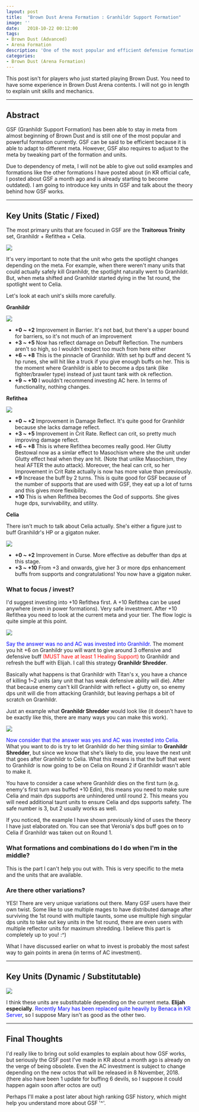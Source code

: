 ```yaml
---
layout: post
title:  "Brown Dust Arena Formation : Granhildr Support Formation"
image: ''
date:   2018-10-22 00:12:00
tags:
- Brown Dust (Advanced)
- Arena Formation
description: 'One of the most popular and efficient defensive formation in Brown Dust'
categories:
- Brown Dust (Arena Formation)
---
```


This post isn't for players who just started playing Brown Dust. You need to have some experience in Brown Dust Arena contents. I will not go in length to explain unit skills and mechanics.

---

## Abstract

GSF (Granhildr Support Formation) has been able to stay in meta from almost beginning of Brown Dust and is still one of the most popular and powerful formation currently. GSF can be said to be efficient because it is able to adapt to different meta. However, GSF also requires to adjust to the meta by tweaking part of the formation and units.

Due to dependency of meta, I will not be able to give out solid examples and formations like the other formations I have posted about (in KR official cafe, I posted about GSF a month ago and is already starting to become outdated). I am going to introduce key units in GSF and talk about the theory behind how GSF works.

---

## Key Units (Static / Fixed)

The most primary units that are focused in GSF are the **Traitorous Trinity** set, Granhildr + Refithea + Celia.

<img src="../uploads/browndust-granhildr-support-formation-traitorous-trinity.jpg">

It's very important to note that the unit who gets the spotlight changes depending on the meta. For example, when there weren't many units that could actually safely kill Granhildr, the spotlight naturally went to Granhildr. But, when meta shifted and Granhildr started dying in the 1st round, the spotlight went to Celia.

Let's look at each unit's skills more carefully.

**Granhildr**

<img src="../uploads/browndust-granhildr-support-formation-granhildr-skill.jpg">

* **+0 ~ +2** Improvement in Barrier. It's not bad, but there's a upper bound for barriers, so it's not much of an improvement
* **+3 ~ +5** Now has reflect damage on Debuff Reflection. The numbers aren't so high, so I wouldn't expect too much from here either
* **+6 ~ +8** This is the pinnacle of Granhildr. With set hp buff and decent % hp runes, she will hit like a truck if you give enough buffs on her. This is the moment where Granhildr is able to become a dps tank (like fighter/brawler type) instead of just taunt tank with ok reflection.
* **+9 ~ +10** I wouldn't recommend investing AC here. In terms of functionality, nothing changes.

**Refithea**

<img src="../uploads/browndust-granhildr-support-formation-refithea-skill.jpg">

* **+0 ~ +2** Improvement in Damage Reflect. It's quite good for Granhildr because she lacks damage reflect.
* **+3 ~ +5** Improvement in Crit Rate. Reflect can crit, so pretty much improving damage reflect.
* **+6 ~ +8** This is where Refithea becomes really good. Her Glutty Bestowal now as a simlar effect to Masochism where she the unit under Glutty effect heal when they are hit. (Note that unlike Masochism, they heal AFTER the auto attack). Moreover, the heal can crit, so her Improvement in Crit Rate actually is now has more value than previously.
* **+9** Increase the buff by 2 turns. This is quite good for GSF because of the number of supports that are used with GSF, they eat up a lot of turns and this gives more flexibility.
* **+10** This is when Refithea becomes the God of supports. She gives huge dps, survivability, and utility.

**Celia**

There isn't much to talk about Celia actually. She's either a figure just to buff Granhildr's HP or a gigaton nuker.

<img src="../uploads/browndust-granhildr-support-formation-celia-skill.jpg">

* **+0 ~ +2** Improvement in Curse. More effective as debuffer than dps at this stage.
* **+3 ~ +10** From +3 and onwards, give her 3 or more dps enhancement buffs from supports and congratulations! You now have a gigaton nuker.

### What to focus / invest?

I'd suggest investing into +10 Refithea first. A +10 Refithea can be used anywhere (even in power formations). Very safe investment. After +10 Refithea you need to look at the current meta and your tier. The flow logic is quite simple at this point.

<img src="../uploads/browndust-granhildr-support-formation-flowchart-investment.jpg">

<span style="color:blue">Say the answer was no and AC was invested into Granhildr.</span> The moment you hit +6 on Granhildr you will want to give around 3 offensive and defensive buff <span style="color:red">(MUST have at least 1 Healing Support)</span> to Granhildr and refresh the buff with Elijah. I call this strategy **Granhildr Shredder**.

Basically what happens is that Granhildr with Titan's x, you have a chance of killing 1~2 units (any unit that has weak defensive ability will die). After that because enemy can't kill Granhildr with reflect + glutty on, so enemy dps unit will die from attacking Granhildr, but leaving perhaps a bit of scratch on Granhildr.

Just an example what **Granhildr Shredder** would look like (it doesn't have to be exactly like this, there are many ways you can make this work).

<img src="../uploads/browndust-granhildr-support-formation-granhildr-shredder-example.jpg">

<span style="color:blue">Now consider that the answer was yes and AC was invested into Celia.</span> What you want to do is try to let Granhildr do her thing simliar to **Granhildr Shredder**, but since we know that she's likely to die, you leave the next unit that goes after Granhildr to Celia. What this means is that the buff that went to Granhildr is now going to be on Celia on Round 2 if Granhildr wasn't able to make it.

You have to consider a case where Granhildr dies on the first turn (e.g. enemy's first turn was buffed +10 Edin), this means you need to make sure Celia and main dps supports are unhindered until round 2. This means you will need additional taunt units to ensure Celia and dps supports safety. The safe number is 3, but 2 usually works as well.

If you noticed, the example I have shown previously kind of uses the theory I have just elaborated on. You can see that Veronia's dps buff goes on to Celia if Granhildr was taken out on Round 1.

### What formations and combinations do I do when I'm in the middle?

This is the part I can't help you out with. This is very specific to the meta and the units that are available.

### Are there other variations?

YES! There are very unique variations out there. Many GSF users have their own twist. Some like to use multiple mages to have distributed damage after surviving the 1st round with multiple taunts, some use multiple high singular dps units to take out key units in the 1st round, there are even users with multiple reflector units for maximum shredding. I believe this part is completely up to you! :^)

What I have discussed earlier on what to invest is probably the most safest way to gain points in arena (in terms of AC investment).

---

## Key Units (Dynamic / Substitutable)

<img src="../uploads/browndust-granhildr-support-formation-dynamic-support.jpg">

I think these units are substitutable depending on the current meta. **Elijah especially**. <span style="color:blue">Recently Mary has been replaced quite heavily by Benaca in KR Server</span>, so I suppose Mary isn't as good as the other two.

---

## Final Thoughts

I'd really like to bring out solid examples to explain about how GSF works, but seriously the GSF post I've made in KR about a month ago is already on the verge of being obsolete. Even the AC investment is subject to change depending on the new octos that will be released in 8 November, 2018. (there also have been 1 update for buffing 6 devils, so I suppose it could happen again soon after octos are out)

Perhaps I'll make a post later about high ranking GSF history, which might help you understand more about GSF '^'.

